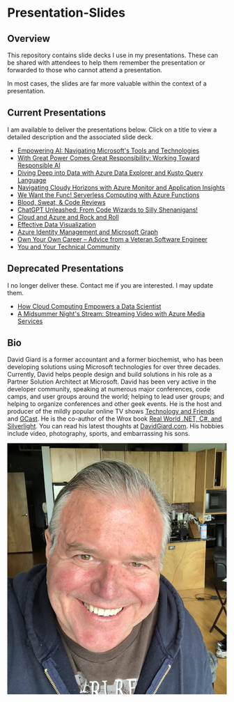 # Presentation-Slides

## Overview

This repository contains slide decks I use in my presentations. These can be shared with attendees to help them remember the presentation or forwarded to those who cannot attend a presentation. 

In most cases, the slides are far more valuable within the context of a presentation.

## Current Presentations

I am available to deliver the presentations below. Click on a title to view a detailed description and the associated slide deck.

- [Empowering AI: Navigating Microsoft's Tools and Technologies](./presentations/AI-and-Microsoft)
- [With Great Power Comes Great Responsibility: Working Toward Responsible AI](https://github.com/DavidGiard/Presentation-Slides/presentations/tree/main/Responsible%20AI)
- [Diving Deep into Data with Azure Data Explorer and Kusto Query Language](https://github.com/DavidGiard/Presentation-Slides/presentations/tree/main/ADX-and-KQL)
- [Navigating Cloudy Horizons with Azure Monitor and Application Insights](https://github.com/DavidGiard/Presentation-Slides/presentations/tree/main/Azure%20Monitor%20and%20App%20Insights)
- [We Want the Func! Serverless Computing with Azure Functions](https://github.com/DavidGiard/Presentation-Slides/presentations/tree/main/Azure-Functions)
- [Blood, Sweat, & Code Reviews](https://github.com/DavidGiard/Presentation-Slides/presentations/tree/main/Blood-Sweat-and-Code-Reviews)
- [ChatGPT Unleashed: From Code Wizards to Silly Shenanigans!](https://github.com/DavidGiard/Presentation-Slides/presentations/tree/main/ChatGPT)
- [Cloud and Azure and Rock and Roll](https://github.com/DavidGiard/Presentation-Slides/presentations/tree/main/Cloud-And-Azure-And-Rock-And-Roll)
- [Effective Data Visualization](https://github.com/DavidGiard/Presentation-Slides/presentations/tree/main/Data-Visualization)
- [Azure Identity Management and Microsoft Graph](https://github.com/DavidGiard/Presentation-Slides/presentations/tree/main/MS-Graph-and-Identity-Management)
- [Own Your Own Career – Advice from a Veteran Software Engineer](https://github.com/DavidGiard/Presentation-Slides/presentations/tree/main/Own-Your-Own-Career)
- [You and Your Technical Community](https://github.com/DavidGiard/Presentation-Slides/presentations/tree/main/You-and-Your-Technical-Community)

## Deprecated Presentations

I no longer deliver these. Contact me if you are interested. I may update them.

- [How Cloud Computing Empowers a Data Scientist](https://github.com/DavidGiard/Presentation-Slides/presentations/tree/main/How-Cloud-Computing-Empowers-a-Data-Scientist)
- [A Midsummer Night's Stream: Streaming Video with Azure Media Services](https://github.com/DavidGiard/Presentation-Slides/presentations/tree/main/Azure-Media-Services)

## Bio

David Giard is a former accountant and a former biochemist, who has been developing solutions using Microsoft technologies for over three decades.  Currently, David helps people design and build solutions in his role as a Partner Solution Architect at Microsoft. David has been very active in the developer community, speaking at numerous major conferences, code camps, and user groups around the world; helping to lead user groups; and helping to organize conferences and other geek events. He is the host and producer of the mildly popular online TV shows [Technology and Friends](http://technologyandfriends.com) and [GCast](https://aka.ms/gcast).  He is the co-author of the Wrox book [Real World .NET, C#, and Silverlight](https://www.amazon.com/Real-World-NET-Silverlight-Indispensible/dp/1118021967/). You can read his latest thoughts at [DavidGiard.com](https://davidgiard.com).  His hobbies include video, photography, sports, and embarrassing his sons.

![David Giard](./images/David2020.jpeg)
